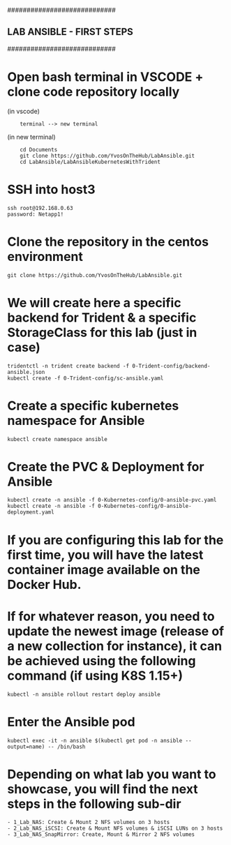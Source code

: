 ############################
## LAB ANSIBLE - FIRST STEPS
############################

# Open bash terminal in VSCODE + clone code repository locally
(in vscode)
```
    terminal --> new terminal 
```

(in new terminal)
```
    cd Documents
    git clone https://github.com/YvosOnTheHub/LabAnsible.git 
    cd LabAnsible/LabAnsibleKubernetesWithTrident
```

# SSH into host3
    ssh root@192.168.0.63
    password: Netapp1!

# Clone the repository in the centos environment
    git clone https://github.com/YvosOnTheHub/LabAnsible.git

# We will create here a specific backend for Trident & a specific StorageClass for this lab (just in case)
    tridentctl -n trident create backend -f 0-Trident-config/backend-ansible.json
    kubectl create -f 0-Trident-config/sc-ansible.yaml

# Create a specific kubernetes namespace for Ansible
    kubectl create namespace ansible

# Create the PVC & Deployment for Ansible
    kubectl create -n ansible -f 0-Kubernetes-config/0-ansible-pvc.yaml
    kubectl create -n ansible -f 0-Kubernetes-config/0-ansible-deployment.yaml

# If you are configuring this lab for the first time, you will have the latest container image available on the Docker Hub.
# If for whatever reason, you need to update the newest image (release of a new collection for instance), it can be achieved using the following command (if using K8S 1.15+)
    kubectl -n ansible rollout restart deploy ansible

# Enter the Ansible pod
    kubectl exec -it -n ansible $(kubectl get pod -n ansible --output=name) -- /bin/bash

# Depending on what lab you want to showcase, you will find the next steps in the following sub-dir
    - 1_Lab_NAS: Create & Mount 2 NFS volumes on 3 hosts
    - 2_Lab_NAS_iSCSI: Create & Mount NFS volumes & iSCSI LUNs on 3 hosts
    - 3_Lab_NAS_SnapMirror: Create, Mount & Mirror 2 NFS volumes